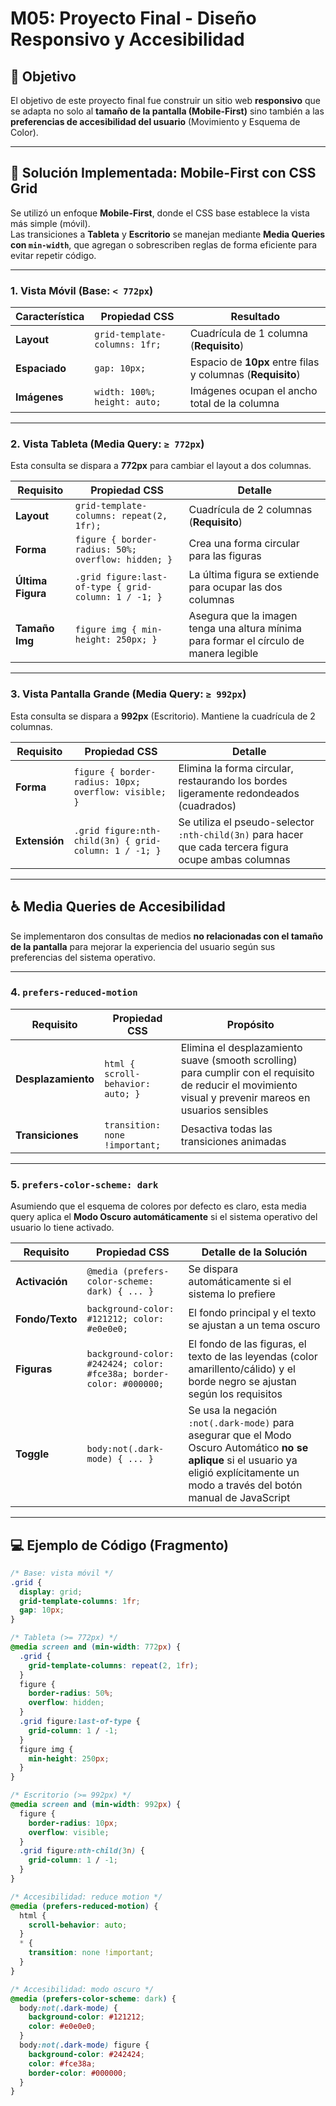 # M05: Proyecto Final - Diseño Responsivo y Accesibilidad

## 🎯 Objetivo
El objetivo de este proyecto final fue construir un sitio web **responsivo** que se adapta no solo al **tamaño de la pantalla (Mobile-First)** sino también a las **preferencias de accesibilidad del usuario** (Movimiento y Esquema de Color).

---

## 🚀 Solución Implementada: Mobile-First con CSS Grid
Se utilizó un enfoque **Mobile-First**, donde el CSS base establece la vista más simple (móvil).  
Las transiciones a **Tableta** y **Escritorio** se manejan mediante **Media Queries con `min-width`**, que agregan o sobrescriben reglas de forma eficiente para evitar repetir código.

---

### 1. Vista Móvil (Base: `< 772px`)

| Característica | Propiedad CSS | Resultado |
|-----------------|-----------------------------|----------------|
| **Layout** | `grid-template-columns: 1fr;` | Cuadrícula de 1 columna (**Requisito**) |
| **Espaciado** | `gap: 10px;` | Espacio de **10px** entre filas y columnas (**Requisito**) |
| **Imágenes** | `width: 100%; height: auto;` | Imágenes ocupan el ancho total de la columna |

---

### 2. Vista Tableta (Media Query: `≥ 772px`)
Esta consulta se dispara a **772px** para cambiar el layout a dos columnas.

| Requisito | Propiedad CSS | Detalle |
|------------|-----------------------------|----------------|
| **Layout** | `grid-template-columns: repeat(2, 1fr);` | Cuadrícula de 2 columnas (**Requisito**) |
| **Forma** | `figure { border-radius: 50%; overflow: hidden; }` | Crea una forma circular para las figuras |
| **Última Figura** | `.grid figure:last-of-type { grid-column: 1 / -1; }` | La última figura se extiende para ocupar las dos columnas |
| **Tamaño Img** | `figure img { min-height: 250px; }` | Asegura que la imagen tenga una altura mínima para formar el círculo de manera legible |

---

### 3. Vista Pantalla Grande (Media Query: `≥ 992px`)
Esta consulta se dispara a **992px** (Escritorio). Mantiene la cuadrícula de 2 columnas.

| Requisito | Propiedad CSS | Detalle |
|------------|-----------------------------|----------------|
| **Forma** | `figure { border-radius: 10px; overflow: visible; }` | Elimina la forma circular, restaurando los bordes ligeramente redondeados (cuadrados) |
| **Extensión** | `.grid figure:nth-child(3n) { grid-column: 1 / -1; }` | Se utiliza el pseudo-selector `:nth-child(3n)` para hacer que cada tercera figura ocupe ambas columnas |

---

## ♿ Media Queries de Accesibilidad
Se implementaron dos consultas de medios **no relacionadas con el tamaño de la pantalla** para mejorar la experiencia del usuario según sus preferencias del sistema operativo.

---

### 4. `prefers-reduced-motion`

| Requisito | Propiedad CSS | Propósito |
|------------|-----------------------------|----------------|
| **Desplazamiento** | `html { scroll-behavior: auto; }` | Elimina el desplazamiento suave (smooth scrolling) para cumplir con el requisito de reducir el movimiento visual y prevenir mareos en usuarios sensibles |
| **Transiciones** | `transition: none !important;` | Desactiva todas las transiciones animadas |

---

### 5. `prefers-color-scheme: dark`
Asumiendo que el esquema de colores por defecto es claro, esta media query aplica el **Modo Oscuro automáticamente** si el sistema operativo del usuario lo tiene activado.

| Requisito | Propiedad CSS | Detalle de la Solución |
|------------|-----------------------------|----------------|
| **Activación** | `@media (prefers-color-scheme: dark) { ... }` | Se dispara automáticamente si el sistema lo prefiere |
| **Fondo/Texto** | `background-color: #121212; color: #e0e0e0;` | El fondo principal y el texto se ajustan a un tema oscuro |
| **Figuras** | `background-color: #242424; color: #fce38a; border-color: #000000;` | El fondo de las figuras, el texto de las leyendas (color amarillento/cálido) y el borde negro se ajustan según los requisitos |
| **Toggle** | `body:not(.dark-mode) { ... }` | Se usa la negación `:not(.dark-mode)` para asegurar que el Modo Oscuro Automático **no se aplique** si el usuario ya eligió explícitamente un modo a través del botón manual de JavaScript |

---

## 💻 Ejemplo de Código (Fragmento)

```css
/* Base: vista móvil */
.grid {
  display: grid;
  grid-template-columns: 1fr;
  gap: 10px;
}

/* Tableta (>= 772px) */
@media screen and (min-width: 772px) {
  .grid {
    grid-template-columns: repeat(2, 1fr);
  }
  figure {
    border-radius: 50%;
    overflow: hidden;
  }
  .grid figure:last-of-type {
    grid-column: 1 / -1;
  }
  figure img {
    min-height: 250px;
  }
}

/* Escritorio (>= 992px) */
@media screen and (min-width: 992px) {
  figure {
    border-radius: 10px;
    overflow: visible;
  }
  .grid figure:nth-child(3n) {
    grid-column: 1 / -1;
  }
}

/* Accesibilidad: reduce motion */
@media (prefers-reduced-motion) {
  html {
    scroll-behavior: auto;
  }
  * {
    transition: none !important;
  }
}

/* Accesibilidad: modo oscuro */
@media (prefers-color-scheme: dark) {
  body:not(.dark-mode) {
    background-color: #121212;
    color: #e0e0e0;
  }
  body:not(.dark-mode) figure {
    background-color: #242424;
    color: #fce38a;
    border-color: #000000;
  }
}
